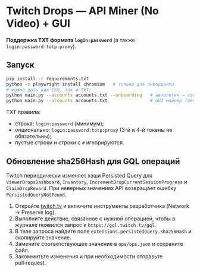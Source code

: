 # Twitch Drops — API Miner (No Video) + GUI
**Поддержка TXT формата `login:password`** (а также `login:password:totp:proxy`).

## Запуск
```bash
pip install -r requirements.txt
python -m playwright install chromium   # только для онбординга
# можно дать как CSV, так и TXT:
python main.py --accounts accounts.txt --onboarding   # автологин → cookies/<login>.json
python main.py --accounts accounts.txt                # GUI майнер (без видео)
```
TXT правила:
- строка: `login:password` (минимум);
- опционально: `login:password:totp:proxy` (3-й и 4-й токены не обязательны);
- пустые строки и строки с `#` игнорируются.

## Обновление sha256Hash для GQL операций
Twitch периодически изменяет хэши Persisted Query для `ViewerDropsDashboard`,
`Inventory`, `IncrementDropCurrentSessionProgress` и `ClaimDropReward`. При
неверных значениях API возвращает ошибку `PersistedQueryNotFound`.

1. Откройте [twitch.tv](https://www.twitch.tv) и включите инструменты разработчика
   (Network → Preserve log).
2. Выполните действие, связанное с нужной операцией, чтобы в журнале появился
   запрос к `https://gql.twitch.tv/gql`.
3. В теле запроса найдите поле `extensions.persistedQuery.sha256Hash` и
   скопируйте значение.
4. Замените соответствующее значение в `ops/ops.json` и сохраните файл.
5. Закоммитьте изменения и при необходимости отправьте pull‑request.
